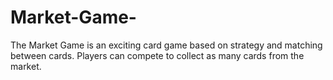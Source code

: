 # Market-Game-
 The Market Game is an exciting card game based on strategy and matching between cards. Players can compete to collect as many cards from the market.
